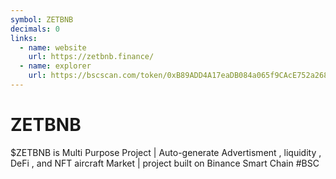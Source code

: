 ```yaml
---
symbol: ZETBNB
decimals: 0
links:
  - name: website
    url: https://zetbnb.finance/
  - name: explorer
    url: https://bscscan.com/token/0xB89ADD4A17eaDB084a065f9CAcE752a268dab8b3
---
```


# ZETBNB

$ZETBNB is Multi Purpose Project | Auto-generate Advertisment , liquidity , DeFi , and NFT aircraft Market | project built on Binance Smart Chain #BSC
